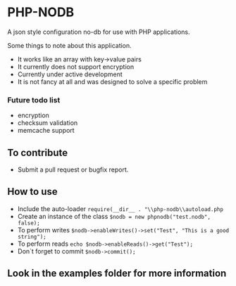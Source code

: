 # PHP-NODB
A json style configuration no-db for use with PHP applications.

Some things to note about this application. 
- It works like an array with key->value pairs 
- It currently does not support encryption
- Currently under active development 
- It is not fancy at all and was designed to solve a specific problem
### Future todo list 
- encryption 
- checksum validation 
- memcache support
## To contribute 
- Submit a pull request or bugfix report.
## How to use 
- Include the auto-loader 
`require(__dir__ . "\\php-nodb\\autoload.php`
- Create an instance of the class `$nodb = new phpnodb("test.nodb", false);`
- To perform writes `$nodb->enableWrites()->set("Test", "This is a good string");`
- To perform reads `echo $nodb->enableReads()->get("Test");`
- Don\`t forget to commit `$nodb->commit();`
## Look in the examples folder for more information

## 

